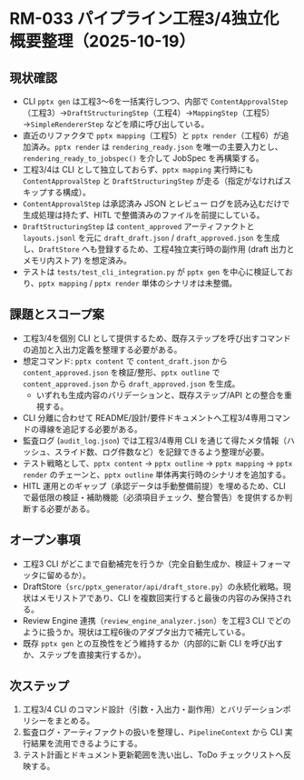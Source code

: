# RM-033 パイプライン工程3/4独立化 概要整理（2025-10-19）

## 現状確認
- CLI `pptx gen` は工程3〜6を一括実行しつつ、内部で `ContentApprovalStep`（工程3）→`DraftStructuringStep`（工程4）→`MappingStep`（工程5）→`SimpleRendererStep` などを順に呼び出している。
- 直近のリファクタで `pptx mapping`（工程5）と `pptx render`（工程6）が追加済み。`pptx render` は `rendering_ready.json` を唯一の主要入力とし、`rendering_ready_to_jobspec()` を介して JobSpec を再構築する。
- 工程3/4は CLI として独立しておらず、`pptx mapping` 実行時にも `ContentApprovalStep` と `DraftStructuringStep` が走る（指定がなければスキップする構成）。
- `ContentApprovalStep` は承認済み JSON とレビュー ログを読み込むだけで生成処理は持たず、HITL で整備済みのファイルを前提にしている。
- `DraftStructuringStep` は `content_approved` アーティファクトと `layouts.jsonl` を元に `draft_draft.json` / `draft_approved.json` を生成し、`DraftStore` へも登録するため、工程4独立実行時の副作用 (draft 出力とメモリ内ストア) を想定済み。
- テストは `tests/test_cli_integration.py` が `pptx gen` を中心に検証しており、`pptx mapping` / `pptx render` 単体のシナリオは未整備。

## 課題とスコープ案
- 工程3/4を個別 CLI として提供するため、既存ステップを呼び出すコマンドの追加と入出力定義を整理する必要がある。
- 想定コマンド: `pptx content` で `content_draft.json` から `content_approved.json` を検証/整形、`pptx outline` で `content_approved.json` から `draft_approved.json` を生成。
  - いずれも生成内容のバリデーションと、既存ステップ/API との整合を重視する。
- CLI 分離に合わせて README/設計/要件ドキュメントへ工程3/4専用コマンドの導線を追記する必要がある。
- 監査ログ (`audit_log.json`) では工程3/4専用 CLI を通じて得たメタ情報（ハッシュ、スライド数、ログ件数など）を記録できるよう整理が必要。
- テスト戦略として、`pptx content` → `pptx outline` → `pptx mapping` → `pptx render` のチェーンと、`pptx outline` 単体再実行時のシナリオを追加する。
- HITL 運用とのギャップ（承認データは手動整備前提）を埋めるため、CLI で最低限の検証・補助機能（必須項目チェック、整合警告）を提供するか判断する必要がある。

## オープン事項
- 工程3 CLI がどこまで自動補完を行うか（完全自動生成か、検証＋フォーマッタに留めるか）。
- DraftStore（`src/pptx_generator/api/draft_store.py`）の永続化戦略。現状はメモリストアであり、CLI を複数回実行すると最後の内容のみ保持される。
- Review Engine 連携（`review_engine_analyzer.json`）を工程3 CLI でどのように扱うか。現状は工程6後のアダプタ出力で補完している。
- 既存 `pptx gen` との互換性をどう維持するか（内部的に新 CLI を呼び出すか、ステップを直接実行するか）。

## 次ステップ
1. 工程3/4 CLI のコマンド設計（引数・入出力・副作用）とバリデーションポリシーをまとめる。
2. 監査ログ・アーティファクトの扱いを整理し、`PipelineContext` から CLI 実行結果を流用できるようにする。
3. テスト計画とドキュメント更新範囲を洗い出し、ToDo チェックリストへ反映する。
